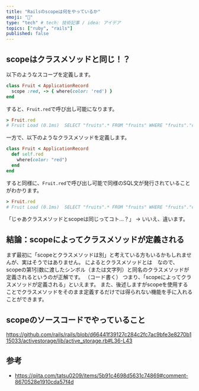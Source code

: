 ```yaml
---
title: "Railsのscopeは何をやっているか"
emoji: "📃"
type: "tech" # tech: 技術記事 / idea: アイデア
topics: ["ruby", "rails"]
published: false
---
```


## scopeはクラスメソッドと同じ！？
以下のようなスコープを定義します。

```ruby
class Fruit < ApplicationRecord
  scope :red, -> { where(color: 'red') }
end
```
すると、`Fruit.red`で呼び出し可能になります。

```ruby
> Fruit.red
# Fruit Load (0.1ms)  SELECT "fruits".* FROM "fruits" WHERE "fruits"."color" = ?  [["color", "red"]]
```

一方で、以下のようなクラスメソッドを定義します。

```ruby
class Fruit < ApplicationRecord
  def self.red
    where(color: "red")
  end
end
```
すると同様に、`Fruit.red`で呼び出し可能で同様のSQL文が発行されていることがわかります。

```ruby
> Fruit.red
# Fruit Load (0.1ms)  SELECT "fruits".* FROM "fruits" WHERE "fruits"."color" = ?  [["color", "red"]]
```

「じゃあクラスメソッドとscopeは同じってコト…？」
-> いいえ、違います。

## 結論：scopeによってクラスメソッドが定義される
まず最初に「scopeとクラスメソッドは別」と考えている方もいるかもしれませんが、実はそうではありません。
によるとクラスメソッドとは　なので、scopeの第1引数に渡したシンボル（または文字列）と同名のクラスメソッドが定義されるというのが正解です。
（コード書く）
つまり、「scopeによってクラスメソッドが定義される」といえます。
また、後述しますがscopeを使用することでクラスメソッドをそのまま定義するだけでは得られない機能を手に入れることができます。

## scopeのソースコードでやっていること

https://github.com/rails/rails/blob/d66441f39127c284c2fc7ac9bfe3e8270b115033/activestorage/lib/active_storage.rb#L36-L43


## 参考
- https://qiita.com/tatsu0209/items/5b91c4698d5631c74869#comment-8670528e1910cda57f4d


